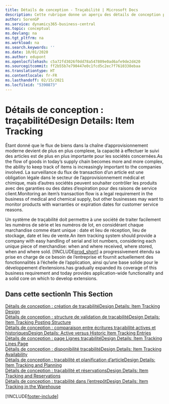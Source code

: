 ```yaml
---
title: Détails de conception - Traçabilité | Microsoft Docs
description: Cette rubrique donne un aperçu des détails de conception pour la traçabilité.
author: SorenGP
ms.service: dynamics365-business-central
ms.topic: conceptual
ms.devlang: na
ms.tgt_pltfrm: na
ms.workload: na
ms.search.keywords: ''
ms.date: 10/01/2020
ms.author: edupont
ms.openlocfilehash: c5a72fd3026f0dd78a547809e0ad6afe9de2d420
ms.sourcegitcommit: ff2b55b7e790447e0c1fcd5c2ec7f7610338ebaa
ms.translationtype: HT
ms.contentlocale: fr-FR
ms.lasthandoff: 02/15/2021
ms.locfileid: "5390873"
---
```

# <a name="design-details-item-tracking"></a><span data-ttu-id="faa21-103">Détails de conception : traçabilité</span><span class="sxs-lookup"><span data-stu-id="faa21-103">Design Details: Item Tracking</span></span>
<span data-ttu-id="faa21-104">Étant donné que le flux de biens dans la chaîne d’approvisionnement moderne devient de plus en plus complexe, la capacité à effectuer le suivi des articles est de plus en plus importante pour les sociétés concernées.</span><span class="sxs-lookup"><span data-stu-id="faa21-104">As the flow of goods in today’s supply chain becomes more and more complex, the ability to keep track of items is increasingly important to the companies involved.</span></span> <span data-ttu-id="faa21-105">La surveillance du flux de transaction d’un article est une obligation légale dans le secteur de l’approvisionnement médical et chimique, mais d’autres sociétés peuvent souhaiter contrôler les produits avec des garanties ou des dates d’expiration pour des raisons de service client.</span><span class="sxs-lookup"><span data-stu-id="faa21-105">Monitoring an item’s transaction flow is a legal requirement in the business of medical and chemical supply, but other businesses may want to monitor products with warranties or expiration dates for customer service reasons.</span></span>  

<span data-ttu-id="faa21-106">Un système de traçabilité doit permettre à une société de traiter facilement les numéros de série et les numéros de lot, en considérant chaque marchandise comme étant unique : date et lieu de réception, lieu de stockage, date et lieu de vente.</span><span class="sxs-lookup"><span data-stu-id="faa21-106">An item tracking system should provide a company with easy handling of serial and lot numbers, considering each unique piece of merchandise: when and where received, where stored, when and where sold.</span></span> [!INCLUDE[prod_short](includes/prod_short.md)] <span data-ttu-id="faa21-107">a progressivement étendu sa prise en charge de ce besoin de l’entreprise et fournit actuellement des fonctionnalités à l’échelle de l’application, ainsi qu’une base solide pour le développement d’extensions.</span><span class="sxs-lookup"><span data-stu-id="faa21-107">has gradually expanded its coverage of this business requirement and today provides application-wide functionality and a solid core on which to develop extensions.</span></span>  

## <a name="in-this-section"></a><span data-ttu-id="faa21-108">Dans cette section</span><span class="sxs-lookup"><span data-stu-id="faa21-108">In This Section</span></span>  
[<span data-ttu-id="faa21-109">Détails de conception : création de traçabilité</span><span class="sxs-lookup"><span data-stu-id="faa21-109">Design Details: Item Tracking Design</span></span>](design-details-item-tracking-design.md)  
[<span data-ttu-id="faa21-110">Détails de conception : structure de validation de traçabilité</span><span class="sxs-lookup"><span data-stu-id="faa21-110">Design Details: Item Tracking Posting Structure</span></span>](design-details-item-tracking-posting-structure.md)  
[<span data-ttu-id="faa21-111">Détails de conception : comparaison entre écritures traçabilité actives et historiques</span><span class="sxs-lookup"><span data-stu-id="faa21-111">Design Details: Active versus Historic Item Tracking Entries</span></span>](design-details-active-versus-historic-item-tracking-entries.md)  
[<span data-ttu-id="faa21-112">Détails de conception : page Lignes traçabilité</span><span class="sxs-lookup"><span data-stu-id="faa21-112">Design Details: Item Tracking Lines Page</span></span>](design-details-item-tracking-lines-window.md)  
[<span data-ttu-id="faa21-113">Détails de conception : disponibilité traçabilité</span><span class="sxs-lookup"><span data-stu-id="faa21-113">Design Details: Item Tracking Availability</span></span>](design-details-item-tracking-availability.md)  
[<span data-ttu-id="faa21-114">Détails de conception : traçabilité et planification d’article</span><span class="sxs-lookup"><span data-stu-id="faa21-114">Design Details: Item Tracking and Planning</span></span>](design-details-item-tracking-and-planning.md)  
[<span data-ttu-id="faa21-115">Détails de conception : traçabilité et réservations</span><span class="sxs-lookup"><span data-stu-id="faa21-115">Design Details: Item Tracking and Reservations</span></span>](design-details-item-tracking-and-reservations.md)  
[<span data-ttu-id="faa21-116">Détails de conception : traçabilité dans l’entrepôt</span><span class="sxs-lookup"><span data-stu-id="faa21-116">Design Details: Item Tracking in the Warehouse</span></span>](design-details-item-tracking-in-the-warehouse.md)


[!INCLUDE[footer-include](includes/footer-banner.md)]